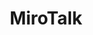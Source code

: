 ---
draft: false
title: MiroTalk
content:
  id: mirotalk
  name: MiroTalk
  website: https://p2p.mirotalk.com/
  short_description: WebRTC - P2P - Simple, Secure, Fast Real-Time Video Conferences Up to 4k and 60fps, compatible with all browsers and platforms.
---